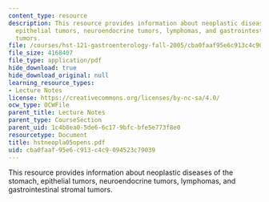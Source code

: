 ```yaml
---
content_type: resource
description: This resource provides information about neoplastic diseases of the stomach,
  epithelial tumors, neuroendocrine tumors, lymphomas, and gastrointestinal stromal
  tumors.
file: /courses/hst-121-gastroenterology-fall-2005/cba0faaf95e6c913c4c9094523c79039_hstneopla05opens.pdf
file_size: 4168407
file_type: application/pdf
hide_download: true
hide_download_original: null
learning_resource_types:
- Lecture Notes
license: https://creativecommons.org/licenses/by-nc-sa/4.0/
ocw_type: OCWFile
parent_title: Lecture Notes
parent_type: CourseSection
parent_uid: 1c4b8ea0-5de6-6c17-9bfc-bfe5e773f8e0
resourcetype: Document
title: hstneopla05opens.pdf
uid: cba0faaf-95e6-c913-c4c9-094523c79039
---
```

This resource provides information about neoplastic diseases of the stomach, epithelial tumors, neuroendocrine tumors, lymphomas, and gastrointestinal stromal tumors.